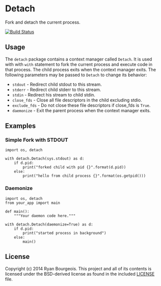 Detach
======
Fork and detach the current process.

[![Build Status](https://travis-ci.org/BlueDragonX/detach.svg)](https://travis-ci.org/BlueDragonX/detach)

Usage
-----
The `detach` package contains a context manager called `Detach`. It is used
with with `with` statement to fork the current process and execute code in that
process. The child process exits when the context manager exits. The following
parameters may be passed to `Detach` to change its behavior:

* `stdout` - Redirect child stdout to this stream.
* `stderr` - Redirect child stderr to this stream.
* `stdin` - Redirect his stream to child stdin.
* `close_fds` - Close all file descriptors in the child excluding stdio.
* `exclude_fds` - Do not close these file descriptors if close_fds is `True`.
* `daemonize` - Exit the parent process when the context manager exits.

Examples
--------
### Simple Fork with STDOUT

    import os, detach

    with detach.Detach(sys.stdout) as d:
        if d.pid:
            print("forked child with pid {}".format(d.pid))
        else:
            print("hello from child process {}".format(os.getpid()))

### Daemonize 

    import os, detach
    from your_app import main

    def main():
        """Your daemon code here."""

    with detach.Detach(daemonize=True) as d:
        if d.pid:
            print("started process in background")
        else:
            main()

License
-------
Copyright (c) 2014 Ryan Bourgeois. This project and all of its contents is
licensed under the BSD-derived license as found in the included [LICENSE][1]
file.

[1]: https://github.com/bluedragonx/detach/blob/master/LICENSE "LICENSE"
